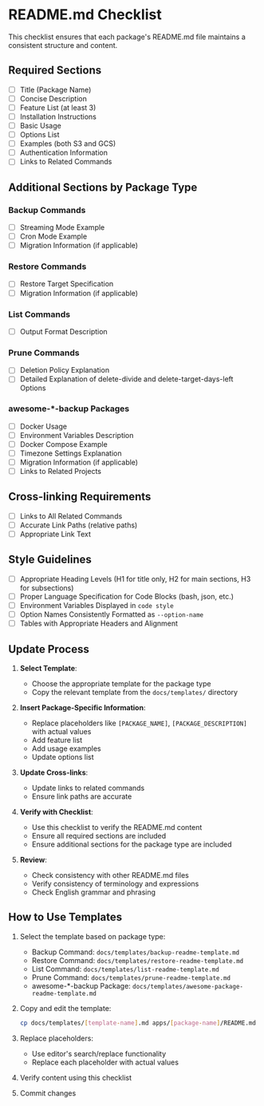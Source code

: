 # README.md Checklist

This checklist ensures that each package's README.md file maintains a consistent structure and content.

## Required Sections

- [ ] Title (Package Name)
- [ ] Concise Description
- [ ] Feature List (at least 3)
- [ ] Installation Instructions
- [ ] Basic Usage
- [ ] Options List
- [ ] Examples (both S3 and GCS)
- [ ] Authentication Information
- [ ] Links to Related Commands

## Additional Sections by Package Type

### Backup Commands

- [ ] Streaming Mode Example
- [ ] Cron Mode Example
- [ ] Migration Information (if applicable)

### Restore Commands

- [ ] Restore Target Specification
- [ ] Migration Information (if applicable)

### List Commands

- [ ] Output Format Description

### Prune Commands

- [ ] Deletion Policy Explanation
- [ ] Detailed Explanation of delete-divide and delete-target-days-left Options

### awesome-*-backup Packages

- [ ] Docker Usage
- [ ] Environment Variables Description
- [ ] Docker Compose Example
- [ ] Timezone Settings Explanation
- [ ] Migration Information (if applicable)
- [ ] Links to Related Projects

## Cross-linking Requirements

- [ ] Links to All Related Commands
- [ ] Accurate Link Paths (relative paths)
- [ ] Appropriate Link Text

## Style Guidelines

- [ ] Appropriate Heading Levels (H1 for title only, H2 for main sections, H3 for subsections)
- [ ] Proper Language Specification for Code Blocks (bash, json, etc.)
- [ ] Environment Variables Displayed in `code style`
- [ ] Option Names Consistently Formatted as `--option-name`
- [ ] Tables with Appropriate Headers and Alignment

## Update Process

1. **Select Template**:
   - Choose the appropriate template for the package type
   - Copy the relevant template from the `docs/templates/` directory

2. **Insert Package-Specific Information**:
   - Replace placeholders like `[PACKAGE_NAME]`, `[PACKAGE_DESCRIPTION]` with actual values
   - Add feature list
   - Add usage examples
   - Update options list

3. **Update Cross-links**:
   - Update links to related commands
   - Ensure link paths are accurate

4. **Verify with Checklist**:
   - Use this checklist to verify the README.md content
   - Ensure all required sections are included
   - Ensure additional sections for the package type are included

5. **Review**:
   - Check consistency with other README.md files
   - Verify consistency of terminology and expressions
   - Check English grammar and phrasing

## How to Use Templates

1. Select the template based on package type:
   - Backup Command: `docs/templates/backup-readme-template.md`
   - Restore Command: `docs/templates/restore-readme-template.md`
   - List Command: `docs/templates/list-readme-template.md`
   - Prune Command: `docs/templates/prune-readme-template.md`
   - awesome-*-backup Package: `docs/templates/awesome-package-readme-template.md`

2. Copy and edit the template:
   ```bash
   cp docs/templates/[template-name].md apps/[package-name]/README.md
   ```

3. Replace placeholders:
   - Use editor's search/replace functionality
   - Replace each placeholder with actual values

4. Verify content using this checklist

5. Commit changes
